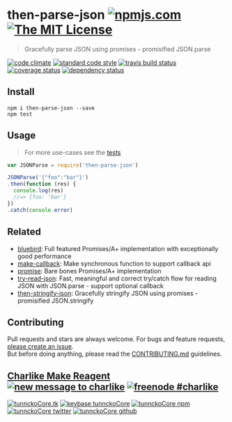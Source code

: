 # then-parse-json [![npmjs.com][npmjs-img]][npmjs-url] [![The MIT License][license-img]][license-url] 

> Gracefully parse JSON using promises - promisified JSON.parse

[![code climate][codeclimate-img]][codeclimate-url] [![standard code style][standard-img]][standard-url] [![travis build status][travis-img]][travis-url] [![coverage status][coveralls-img]][coveralls-url] [![dependency status][david-img]][david-url]


## Install
```
npm i then-parse-json --save
npm test
```


## Usage
> For more use-cases see the [tests](./test.js)

```js
var JSONParse = require('then-parse-json')

JSONParse('{"foo":"bar"}')
.then(function (res) {
  console.log(res)
  //=> {foo: 'bar'}
})
.catch(console.error)
```


## Related
- [bluebird](https://github.com/petkaantonov/bluebird): Full featured Promises/A+ implementation with exceptionally good performance
- [make-callback](https://github.com/tunnckoCore/make-callback): Make synchronous function to support callback api
- [promise](https://github.com/then/promise): Bare bones Promises/A+ implementation
- [try-read-json](https://github.com/tunnckoCore/try-read-json): Fast, meaningful and correct try/catch flow for reading JSON with JSON.parse - support optional callback
- [then-stringify-json](https://github.com/tunnckoCore/then-stringify-json): Gracefully stringify JSON using promises - promisified JSON.stringify



## Contributing

Pull requests and stars are always welcome. For bugs and feature requests, [please create an issue](https://github.com/tunnckoCore/then-parse-json/issues/new).  
But before doing anything, please read the [CONTRIBUTING.md](./CONTRIBUTING.md) guidelines.


## [Charlike Make Reagent](http://j.mp/1stW47C) [![new message to charlike][new-message-img]][new-message-url] [![freenode #charlike][freenode-img]][freenode-url]

[![tunnckoCore.tk][author-www-img]][author-www-url] [![keybase tunnckoCore][keybase-img]][keybase-url] [![tunnckoCore npm][author-npm-img]][author-npm-url] [![tunnckoCore twitter][author-twitter-img]][author-twitter-url] [![tunnckoCore github][author-github-img]][author-github-url]


[npmjs-url]: https://www.npmjs.com/package/then-parse-json
[npmjs-img]: https://img.shields.io/npm/v/then-parse-json.svg?label=then-parse-json

[license-url]: https://github.com/tunnckoCore/then-parse-json/blob/master/LICENSE.md
[license-img]: https://img.shields.io/badge/license-MIT-blue.svg


[codeclimate-url]: https://codeclimate.com/github/tunnckoCore/then-parse-json
[codeclimate-img]: https://img.shields.io/codeclimate/github/tunnckoCore/then-parse-json.svg

[travis-url]: https://travis-ci.org/tunnckoCore/then-parse-json
[travis-img]: https://img.shields.io/travis/tunnckoCore/then-parse-json.svg

[coveralls-url]: https://coveralls.io/r/tunnckoCore/then-parse-json
[coveralls-img]: https://img.shields.io/coveralls/tunnckoCore/then-parse-json.svg

[david-url]: https://david-dm.org/tunnckoCore/then-parse-json
[david-img]: https://img.shields.io/david/tunnckoCore/then-parse-json.svg

[standard-url]: https://github.com/feross/standard
[standard-img]: https://img.shields.io/badge/code%20style-standard-brightgreen.svg


[author-www-url]: http://www.tunnckocore.tk
[author-www-img]: https://img.shields.io/badge/www-tunnckocore.tk-fe7d37.svg

[keybase-url]: https://keybase.io/tunnckocore
[keybase-img]: https://img.shields.io/badge/keybase-tunnckocore-8a7967.svg

[author-npm-url]: https://www.npmjs.com/~tunnckocore
[author-npm-img]: https://img.shields.io/badge/npm-~tunnckocore-cb3837.svg

[author-twitter-url]: https://twitter.com/tunnckoCore
[author-twitter-img]: https://img.shields.io/badge/twitter-@tunnckoCore-55acee.svg

[author-github-url]: https://github.com/tunnckoCore
[author-github-img]: https://img.shields.io/badge/github-@tunnckoCore-4183c4.svg

[freenode-url]: http://webchat.freenode.net/?channels=charlike
[freenode-img]: https://img.shields.io/badge/freenode-%23charlike-5654a4.svg

[new-message-url]: https://github.com/tunnckoCore/messages
[new-message-img]: https://img.shields.io/badge/send%20me-message-green.svg
